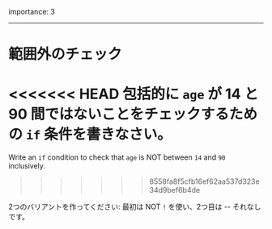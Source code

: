 importance: 3

---

# 範囲外のチェック

<<<<<<< HEAD
包括的に `age` が 14 と 90 間ではないことをチェックするための `if` 条件を書きなさい。
=======
Write an `if` condition to check that `age` is NOT between `14` and `90` inclusively.
>>>>>>> 8558fa8f5cfb16ef62aa537d323e34d9bef6b4de

2つのバリアントを作ってください: 最初は NOT `!` を使い、2つ目は -- それなしです。

